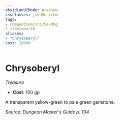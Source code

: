 ```yaml
---
obsidianUIMode: preview
cssclasses: json5e-item
tags:
- compendium/src/5e/dmg
- item/wealth
aliases: 
- "Chrysoberyl"
cost: 10000
---
```

# Chrysoberyl
*Treasure*  

- **Cost**: 100 gp

A transparent yellow-green to pale green gemstone.

*Source: Dungeon Master's Guide p. 134*